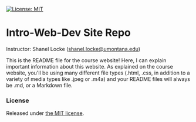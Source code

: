 [![License: MIT](https://img.shields.io/badge/License-MIT-yellow.svg)](https://opensource.org/licenses/MIT)


# Intro-Web-Dev Site Repo
Instructor: Shanel Locke ([shanel.locke@umontana.edu](mailto:shanel.locke@umconnect.umt.edu))

This is the README file for the course website! Here, I can explain important information about this website. As explained on the course website, you'll be using many different file types (.html, .css, in addition to a variety of media types like .jpeg or .m4a) and your README files will always be .md, or a Markdown file.


### License
Released under [the MIT license](LICENSE).
